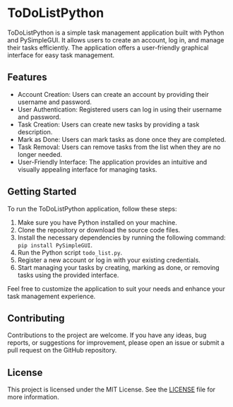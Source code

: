 # ToDoListPython

ToDoListPython is a simple task management application built with Python and PySimpleGUI. It allows users to create an account, log in, and manage their tasks efficiently. The application offers a user-friendly graphical interface for easy task management.

## Features

- Account Creation: Users can create an account by providing their username and password.
- User Authentication: Registered users can log in using their username and password.
- Task Creation: Users can create new tasks by providing a task description.
- Mark as Done: Users can mark tasks as done once they are completed.
- Task Removal: Users can remove tasks from the list when they are no longer needed.
- User-Friendly Interface: The application provides an intuitive and visually appealing interface for managing tasks.

## Getting Started

To run the ToDoListPython application, follow these steps:

1. Make sure you have Python installed on your machine.
2. Clone the repository or download the source code files.
3. Install the necessary dependencies by running the following command: `pip install PySimpleGUI`.
4. Run the Python script `todo_list.py`.
5. Register a new account or log in with your existing credentials.
6. Start managing your tasks by creating, marking as done, or removing tasks using the provided interface.

Feel free to customize the application to suit your needs and enhance your task management experience.

## Contributing

Contributions to the project are welcome. If you have any ideas, bug reports, or suggestions for improvement, please open an issue or submit a pull request on the GitHub repository.

## License

This project is licensed under the MIT License. See the [LICENSE](LICENSE) file for more information.
